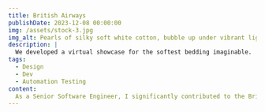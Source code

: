 ```yaml
---
title: British Airways
publishDate: 2023-12-08 00:00:00
img: /assets/stock-3.jpg
img_alt: Pearls of silky soft white cotton, bubble up under vibrant lighting
description: |
  We developed a virtual showcase for the softest bedding imaginable.
tags:
  - Design
  - Dev
  - Automation Testing
content:
  As a Senior Software Engineer, I significantly contributed to the British Airways website's accessibility improvements and led multiple redevelopment efforts. My role focused on strategic problem-solving, efficiently managing tasks, and strong communication with upper management to ensure a thorough understanding and fulfilment of team development and training needs. This greatly enhanced project outcomes and team capabilities. Additionally, my work in pioneering new experiments and conducting A/B testing played a crucial role in enhancing sales opportunities, thereby boosting revenue generation.
---
```

